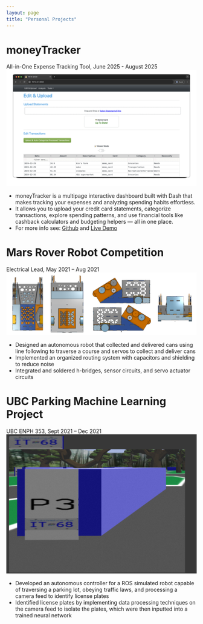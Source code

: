 ```yaml
---
layout: page
title: "Personal Projects"
---
```


# moneyTracker
All-in-One Expense Tracking Tool,
June 2025 - August 2025  
![rs](https://raw.githubusercontent.com/carterkowel/carterkowel.github.io/master/assets/images/moneyTrackerSummarygif.gif)  
* moneyTracker is a multipage interactive dashboard built with Dash that makes tracking your expenses and analyzing spending habits effortless.  
* It allows you to upload your credit card statements,
categorize transactions, explore spending patterns, 
and use financial tools like cashback calculators and budgeting helpers — all in one place.  
* For more info see: [Github](https://github.com/carterkowel/moneyTracker/) and [Live Demo](https://ckowel01.pythonanywhere.com/) 

# Mars Rover Robot Competition  
Electrical Lead,
May 2021 – Aug 2021  
![rs](https://raw.githubusercontent.com/carterkowel/carterkowel.github.io/master/assets/images/robot1.PNG)  
* Designed an autonomous robot that collected and delivered cans using line following to traverse a course and servos to collect and deliver cans  
* Implemented an organized routing system with capacitors and shielding to reduce noise  
* Integrated and soldered h-bridges,
sensor circuits,
and servo actuator circuits  

# UBC Parking Machine Learning Project  
UBC ENPH 353,
Sept 2021 – Dec 2021  
![rs](https://raw.githubusercontent.com/carterkowel/carterkowel.github.io/master/assets/images/353im8.PNG)    
* Developed an autonomous controller for a ROS simulated robot capable of traversing a parking lot,
obeying traffic laws,
and processing a camera feed to identify license plates
* Identified license plates by implementing data processing techniques on the camera feed to isolate the plates,
which were then inputted into a trained neural network
